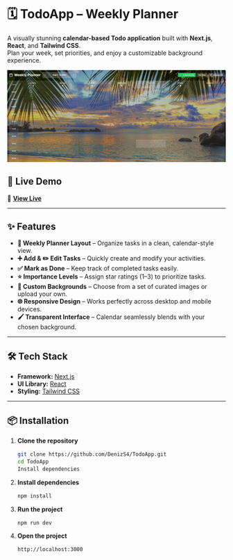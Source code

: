 # 🗓️ TodoApp – Weekly Planner

A visually stunning **calendar-based Todo application** built with **Next.js**, **React**, and **Tailwind CSS**.  
Plan your week, set priorities, and enjoy a customizable background experience.

![TodoApp Screenshot](public/screenshot.PNG)

## 🚀 Live Demo
🔗 **[View Live](https://todo-app-nine-flax-19.vercel.app/)**

---

## ✨ Features

- **📅 Weekly Planner Layout** – Organize tasks in a clean, calendar-style view.
- **➕ Add & ✏️ Edit Tasks** – Quickly create and modify your activities.
- **✅ Mark as Done** – Keep track of completed tasks easily.
- **⭐ Importance Levels** – Assign star ratings (1–3) to prioritize tasks.
- **🎨 Custom Backgrounds** – Choose from a set of curated images or upload your own.
- **🌐 Responsive Design** – Works perfectly across desktop and mobile devices.
- **🖌 Transparent Interface** – Calendar seamlessly blends with your chosen background.

---

## 🛠️ Tech Stack

- **Framework:** [Next.js](https://nextjs.org/)
- **UI Library:** [React](https://react.dev/)
- **Styling:** [Tailwind CSS](https://tailwindcss.com/)

---

## 📦 Installation

1. **Clone the repository**
   ```bash
   git clone https://github.com/DenizS4/TodoApp.git
   cd TodoApp
   Install dependencies

2. **Install dependencies**
   ```bash
   npm install

3. **Run the project**
   ```bash
   npm run dev

3. **Open the project**
   ```bash
   http://localhost:3000
